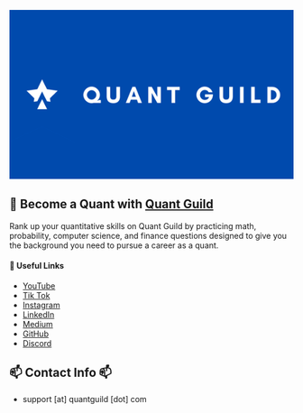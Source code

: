 <a href="https://www.quantguild.com"><img src="banner.PNG.png" style="object-fit: cover; width:1000px; height:300px;"/></a>

## 🚀 Become a Quant with <a href="https://www.quantguild.com">Quant Guild</a>
Rank up your quantitative skills on Quant Guild by practicing math, probability, computer science, and finance questions designed to give you the background you need to pursue a career as a quant.

#### 🌱 Useful Links
<html>
<head>
    <meta charset="UTF-8">
    <meta name="viewport" content="width=device-width, initial-scale=1.0">
</head>
  <body>
             <ul>
                <a href="https://www.youtube.com/@QuantGuild" target="_blank"><li><i class="fab fa-youtube"></i> YouTube</li></a>
                <a href="https://www.tiktok.com/@quantguild" target="_blank"><li><i class="fab fa-tiktok"></i> Tik Tok</li></a>
                <a href="https://www.instagram.com/quantguild/" target="_blank"><li><i class="fab fa-instagram"></i> Instagram</li></a>
                <a href="https://www.linkedin.com/company/quant-guild" target="_blank"><li><i class="fab fa-linkedin"></i> LinkedIn</li></a>
                <a href="https://romanmichaelpaolucci.medium.com" target="_blank"><li><i class="fab fa-medium"></i> Medium</li></a>
                <a href="https://github.com/romanmichaelpaolucci" target="_blank"><li><i class="fab fa-github"></i> GitHub</li></a>
                <a href="https://discord.com/invite/MJ4FU2c6c3" target="_blank"><li><i class="fab fa-discord"></i> Discord</li></a>
            </ul>
    </body>
</html>

## 📫 Contact Info 📫
- support [at] quantguild [dot] com


<!--
**romanmichaelpaolucci/RomanMichaelPaolucci** is a ✨ _special_ ✨ repository because its `README.md` (this file) appears on your GitHub profile.

Here are some ideas to get you started:

- 🔭 I’m currently working on ...
- 🌱 I’m currently learning ...
- 👯 I’m looking to collaborate on ...
- 🤔 I’m looking for help with ...
- 💬 Ask me about ...
- 📫 How to reach me: ...
- 😄 Pronouns: ...
- ⚡ Fun fact: ...
-->
